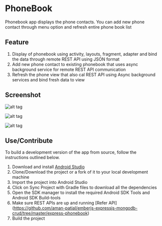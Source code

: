 PhoneBook
========

Phonebook app displays the phone contacts. You can add new phone contact through menu option and refresh entire phone book list

## Feature

1. Display of phonebook using activity, layouts, fragment, adapter and bind the data through remote REST API using JSON format
2. Add new phone contact to existing phonebook that uses async background service for remote REST API communication
3. Refresh the phone view that also cal REST API using Async background services and bind fresh data to view    

## Screenshot

![alt tag](https://raw.githubusercontent.com/aman-patial/android-phonebook/master/app/src/main/snapshot/phonebook-display.png)

![alt tag](https://raw.githubusercontent.com/aman-patial/android-phonebook/master/app/src/main/snapshot/phonebook-refresh-add.png)

![alt tag](https://raw.githubusercontent.com/aman-patial/android-phonebook/master/app/src/main/snapshot/phonebook-add.png)

## Use/Contribute 

To build a development version of the app from source, follow the instructions outlined below. 

1. Download and install [Android Studio](http://developer.android.com/sdk/index.html)
2. Clone/Download the project or a fork of it to your local development machine
3. Import the project into Android Studio
4. Click on Sync Project with Gradle files to download all the dependencies
5. Open the SDK manager to install the required Android SDK Tools and Android SDK Build-tools
6. Make sure REST APIs are up and running [Refer API] (https://github.com/aman-patial/emberjs-expressjs-mongodb-crud/tree/master/express-phonebook)
6. Build the project
